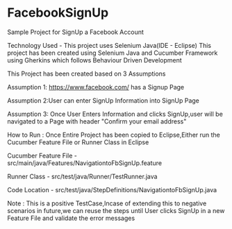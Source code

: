 # FacebookSignUp
Sample Project for SignUp a Facebook Account

Technology Used - This project uses Selenium Java(IDE - Eclipse)
This project has been created using Selenium Java and Cucumber Framework using Gherkins which follows Behaviour Driven Development

This Project has been created based on 3 Assumptions

Assumption 1: https://www.facebook.com/ has a Signup Page

Assumption 2:User can enter SignUp Information into SignUp Page

Assumption 3: Once User Enters Information and clicks SignUp,user will be navigated to a Page with header "Confirm your email address"

How to Run : Once Entire Project has been copied to Eclipse,Either run the Cucumber Feature File or Runner Class in Eclipse

Cucumber Feature File - src/main/java/Features/NavigationtoFbSignUp.feature

Runner Class - src/test/java/Runner/TestRunner.java

Code Location - src/test/java/StepDefinitions/NavigationtoFbSignUp.java

Note : This is a positive TestCase,Incase of extending this to negative scenarios in future,we can reuse the steps until User clicks SignUp in a new Feature File and validate the error messages
